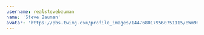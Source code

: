 ```yaml
---
username: realstevebauman
name: 'Steve Bauman'
avatar: 'https://pbs.twimg.com/profile_images/1447680179560751115/8Wm9RSco_normal.jpg'
---
```

